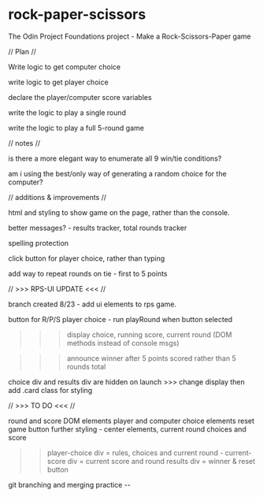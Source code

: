 # rock-paper-scissors
The Odin Project  Foundations project - Make a Rock-Scissors-Paper game

// Plan //

Write logic to get computer choice

write logic to get player choice

declare the player/computer score variables

write the logic to play a single round

write the logic to play a full 5-round game

// notes //

is there a more elegant way to enumerate all 9 win/tie conditions?

am i using the best/only way of generating a random choice for the computer?

// additions & improvements //

html and styling to show game on the page, rather than the console.

better messages? - results tracker, total rounds tracker   

spelling protection

click button for player choice, rather than typing

add way to repeat rounds on tie - first to 5 points

// >>> RPS-UI UPDATE <<< //

branch created 8/23 - add ui elements to rps game.

button for R/P/S player choice - run playRound when button selected

>>> display choice, running score, current round (DOM methods instead of console msgs)

>>> announce winner after 5 points scored rather than 5 rounds total

choice div and results div are hidden on launch >>> change display then add .card class for styling

// >>> TO DO <<< //

round and score DOM elements
player and computer choice elements
reset game button 
further styling - center elements, current round choices and score

>>player-choice div = rules, choices and current round -
>>current-score div = current score and round
>>results div = winner & reset button

git branching and merging practice --